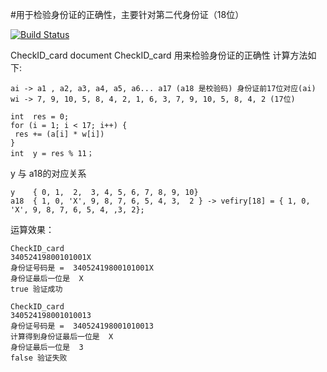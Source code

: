#用于检验身份证的正确性，主要针对第二代身份证（18位）
 
[![Build Status](https://travis-ci.org/sndnvaps/CheckID_card.svg?branch=master)](http://travis-ci.org/sndnvaps/CheckID_card)

<p> 
CheckID_card document
CheckID_card 用来检验身份证的正确性
计算方法如下:

 	ai -> a1 , a2, a3, a4, a5, a6... a17 (a18 是校验码) 身份证前17位对应(ai)
	wi -> 7, 9, 10, 5, 8, 4, 2, 1, 6, 3, 7, 9, 10, 5, 8, 4, 2 (17位)

	int  res = 0;
	for (i = 1; i < 17; i++) {
	 res += (a[i] * w[i])
	}
	int  y = res % 11；


  y 与 a18的对应关系

	y    { 0, 1,  2,  3, 4, 5, 6, 7, 8, 9, 10}
	a18  { 1, 0, 'X', 9, 8, 7, 6, 5, 4, 3,  2 } -> vefiry[18] = { 1, 0, 'X', 9, 8, 7, 6, 5, 4, ,3, 2};


 运算效果：
	
	CheckID_card
	34052419800101001X
 	身份证号码是 =  34052419800101001X
	身份证最后一位是  X
 	true 验证成功
 	
 	CheckID_card
	340524198001010013
 	身份证号码是 =  340524198001010013
	计算得到身份证最后一位是  X
 	身份证最后一位是  3
 	false 验证失败
 
 
 
</p>




